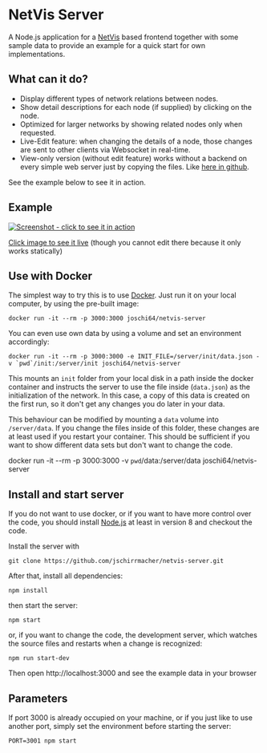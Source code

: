 # NetVis Server

A Node.js application for a
[NetVis](https://github.com/jschirrmacher/netvis.git) based frontend
together with some sample data to provide an example for a quick start
for own implementations.

## What can it do?

- Display different types of network relations between nodes.
- Show detail descriptions for each node (if supplied) by clicking on the node.
- Optimized for larger networks by showing related nodes only when requested.
- Live-Edit feature: when changing the details of a node, those changes are sent to other clients via Websocket in real-time.
- View-only version (without edit feature) works without a backend on every simple web server just by copying the files.
  Like [here in github](https://jschirrmacher.github.io/netvis-server/public/).

See the example below to see it in action.

## Example

[![Screenshot - click to see it in action](https://jschirrmacher.github.io/netvis-server/public/netvis.gif)](https://jschirrmacher.github.io/netvis-server/public/)

[Click image to see it live](https://jschirrmacher.github.io/netvis-server/public/) (though you cannot edit there because it only works statically)

## Use with Docker

The simplest way to try this is to use [Docker](https://docs.docker.com/install/). Just run it on your local computer, by using the pre-built image:

    docker run -it --rm -p 3000:3000 joschi64/netvis-server

You can even use own data by using a volume and set an environment accordingly:

    docker run -it --rm -p 3000:3000 -e INIT_FILE=/server/init/data.json -v `pwd`/init:/server/init joschi64/netvis-server

This mounts an `init` folder from your local disk in a path inside the docker container and instructs the server to use
the file inside (`data.json`) as the initialization of the network. In this case, a copy of this data is created on the
first run, so it don't get any changes you do later in your data.

This behaviour can be modified by mounting a `data` volume into `/server/data`. If you change the files inside of this
folder, these changes are at least used if you restart your container. This should be sufficient if you want to show
different data sets but don't want to change the code.

   docker run -it --rm -p 3000:3000 -v `pwd`/data:/server/data joschi64/netvis-server


## Install and start server

If you do not want to use docker, or if you want to have more control over the code,
you should install [Node.js](https://nodejs.org/en/) at least in version 8 and checkout the code.

Install the server with

    git clone https://github.com/jschirrmacher/netvis-server.git

After that, install all dependencies:

    npm install

then start the server:

    npm start

or, if you want to change the code, the development server, which
watches the source files and restarts when a change is recognized:

    npm run start-dev

Then open http://localhost:3000 and see the example data in your browser

## Parameters

If port 3000 is already occupied on your machine, or if you just like to
use another port, simply set the environment before starting the server:

    PORT=3001 npm start

